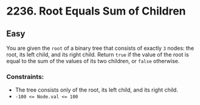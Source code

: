 # 2236. Root Equals Sum of Children

## Easy

You are given the `root` of a binary tree that consists of exactly `3` nodes: the root, its left child, and its right
child. Return `true` if the value of the root is equal to the sum of the values of its two children, or `false`
otherwise.

### Constraints:

- The tree consists only of the root, its left child, and its right child.
- `-100 <= Node.val <= 100`
